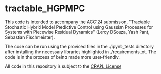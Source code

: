 # tractable_HGPMPC

This code is intended to accompany the ACC'24 submission, "Tractable Stochastic Hybrid Model Predictive Control using Gaussian Processes for Systems with Piecewise Residual Dynamics" (Leroy DSouza, Yash Pant, Sebastian Fischmeister). 

The code can be run using the provided files in the ./ipynb_tests directory after installing the necessary libraries highlighted in ./requirements.txt. The code is in the process of being made more user-friendly.

All code in this repository is subject to the [CRAPL License](https://github.com/CL2-UWaterloo/tractable_HGPMPC/blob/main/CRAPL-LICENSE.txt)
